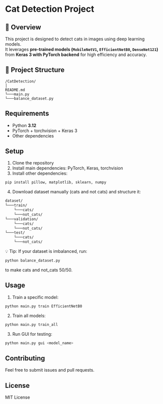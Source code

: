 # Cat Detection Project

## 📌 Overview
This project is designed to detect cats in images using deep learning models.  
It leverages **pre-trained models (`MobileNetV1`, `EfficientNetB0`, `DenseNet121`)**  
from **Keras 3 with PyTorch backend** for high efficiency and accuracy.

## 📂 Project Structure
```
/CatDetection/
│   
README.md
└───main.py
└───balance_dataset.py
```

## Requirements
- Python **3.12**
- PyTorch + torchvision + Keras 3  
- Other dependencies

## Setup
1. Clone the repository
2. Install main dependencies: PyTorch, Keras, torchvision
3. Install other dependencies:
```bash
pip install pillow, matplotlib, sklearn, numpy
```
4. Download dataset manually (cats and not cats) and structure it:
```bash
dataset/
└───train/
    └───cats/
    └───not_cats/
└───validation/
    └───cats/
    └───not_cats/
└───test/
    └───cats/
    └───not_cats/
```
💡 Tip: If your dataset is imbalanced, run:
```bash
python balance_dataset.py
```
to make cats and not_cats 50/50.

## Usage
1. Train a specific model:
```bash
python main.py train EfficientNetB0
```
2. Train all models:
```bash
python main.py train_all
```
3. Run GUI for testing:
```bash
python main.py gui <model_name>
```

## Contributing
Feel free to submit issues and pull requests.

## License
MIT License
